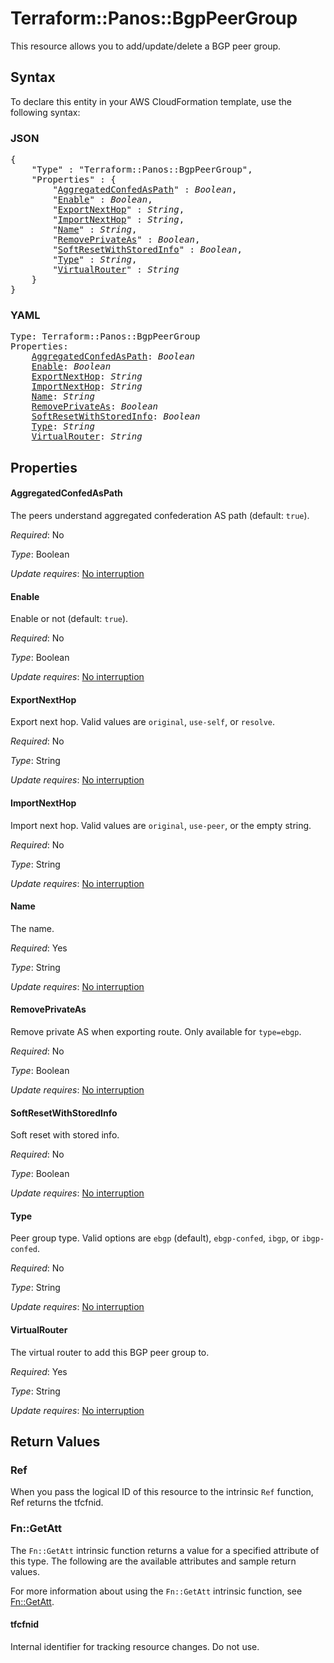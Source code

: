 # Terraform::Panos::BgpPeerGroup

This resource allows you to add/update/delete a BGP peer group.

## Syntax

To declare this entity in your AWS CloudFormation template, use the following syntax:

### JSON

<pre>
{
    "Type" : "Terraform::Panos::BgpPeerGroup",
    "Properties" : {
        "<a href="#aggregatedconfedaspath" title="AggregatedConfedAsPath">AggregatedConfedAsPath</a>" : <i>Boolean</i>,
        "<a href="#enable" title="Enable">Enable</a>" : <i>Boolean</i>,
        "<a href="#exportnexthop" title="ExportNextHop">ExportNextHop</a>" : <i>String</i>,
        "<a href="#importnexthop" title="ImportNextHop">ImportNextHop</a>" : <i>String</i>,
        "<a href="#name" title="Name">Name</a>" : <i>String</i>,
        "<a href="#removeprivateas" title="RemovePrivateAs">RemovePrivateAs</a>" : <i>Boolean</i>,
        "<a href="#softresetwithstoredinfo" title="SoftResetWithStoredInfo">SoftResetWithStoredInfo</a>" : <i>Boolean</i>,
        "<a href="#type" title="Type">Type</a>" : <i>String</i>,
        "<a href="#virtualrouter" title="VirtualRouter">VirtualRouter</a>" : <i>String</i>
    }
}
</pre>

### YAML

<pre>
Type: Terraform::Panos::BgpPeerGroup
Properties:
    <a href="#aggregatedconfedaspath" title="AggregatedConfedAsPath">AggregatedConfedAsPath</a>: <i>Boolean</i>
    <a href="#enable" title="Enable">Enable</a>: <i>Boolean</i>
    <a href="#exportnexthop" title="ExportNextHop">ExportNextHop</a>: <i>String</i>
    <a href="#importnexthop" title="ImportNextHop">ImportNextHop</a>: <i>String</i>
    <a href="#name" title="Name">Name</a>: <i>String</i>
    <a href="#removeprivateas" title="RemovePrivateAs">RemovePrivateAs</a>: <i>Boolean</i>
    <a href="#softresetwithstoredinfo" title="SoftResetWithStoredInfo">SoftResetWithStoredInfo</a>: <i>Boolean</i>
    <a href="#type" title="Type">Type</a>: <i>String</i>
    <a href="#virtualrouter" title="VirtualRouter">VirtualRouter</a>: <i>String</i>
</pre>

## Properties

#### AggregatedConfedAsPath

The peers understand aggregated confederation AS path (default: `true`).

_Required_: No

_Type_: Boolean

_Update requires_: [No interruption](https://docs.aws.amazon.com/AWSCloudFormation/latest/UserGuide/using-cfn-updating-stacks-update-behaviors.html#update-no-interrupt)

#### Enable

Enable or not (default: `true`).

_Required_: No

_Type_: Boolean

_Update requires_: [No interruption](https://docs.aws.amazon.com/AWSCloudFormation/latest/UserGuide/using-cfn-updating-stacks-update-behaviors.html#update-no-interrupt)

#### ExportNextHop

Export next hop.  Valid values are
`original`, `use-self`, or `resolve`.

_Required_: No

_Type_: String

_Update requires_: [No interruption](https://docs.aws.amazon.com/AWSCloudFormation/latest/UserGuide/using-cfn-updating-stacks-update-behaviors.html#update-no-interrupt)

#### ImportNextHop

Import next hop.  Valid values are
`original`, `use-peer`, or the empty string.

_Required_: No

_Type_: String

_Update requires_: [No interruption](https://docs.aws.amazon.com/AWSCloudFormation/latest/UserGuide/using-cfn-updating-stacks-update-behaviors.html#update-no-interrupt)

#### Name

The name.

_Required_: Yes

_Type_: String

_Update requires_: [No interruption](https://docs.aws.amazon.com/AWSCloudFormation/latest/UserGuide/using-cfn-updating-stacks-update-behaviors.html#update-no-interrupt)

#### RemovePrivateAs

Remove private AS when exporting
route.  Only available for `type=ebgp`.

_Required_: No

_Type_: Boolean

_Update requires_: [No interruption](https://docs.aws.amazon.com/AWSCloudFormation/latest/UserGuide/using-cfn-updating-stacks-update-behaviors.html#update-no-interrupt)

#### SoftResetWithStoredInfo

Soft reset with stored info.

_Required_: No

_Type_: Boolean

_Update requires_: [No interruption](https://docs.aws.amazon.com/AWSCloudFormation/latest/UserGuide/using-cfn-updating-stacks-update-behaviors.html#update-no-interrupt)

#### Type

Peer group type.  Valid options are `ebgp` (default),
`ebgp-confed`, `ibgp`, or `ibgp-confed`.

_Required_: No

_Type_: String

_Update requires_: [No interruption](https://docs.aws.amazon.com/AWSCloudFormation/latest/UserGuide/using-cfn-updating-stacks-update-behaviors.html#update-no-interrupt)

#### VirtualRouter

The virtual router to add this BGP
peer group to.

_Required_: Yes

_Type_: String

_Update requires_: [No interruption](https://docs.aws.amazon.com/AWSCloudFormation/latest/UserGuide/using-cfn-updating-stacks-update-behaviors.html#update-no-interrupt)

## Return Values

### Ref

When you pass the logical ID of this resource to the intrinsic `Ref` function, Ref returns the tfcfnid.

### Fn::GetAtt

The `Fn::GetAtt` intrinsic function returns a value for a specified attribute of this type. The following are the available attributes and sample return values.

For more information about using the `Fn::GetAtt` intrinsic function, see [Fn::GetAtt](https://docs.aws.amazon.com/AWSCloudFormation/latest/UserGuide/intrinsic-function-reference-getatt.html).

#### tfcfnid

Internal identifier for tracking resource changes. Do not use.

